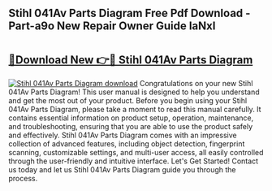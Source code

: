 ## Stihl 041Av Parts Diagram Free Pdf Download - Part-a9o New Repair Owner Guide IaNxI

# <h2><a href="http://dfsdd9s.blite.top/?on=Stihl+041Av+Parts+Diagram">🔗Download New 👉🔴 Stihl 041Av Parts Diagram</a></h2>

[![Stihl 041Av Parts Diagram download](https://i.imgur.com/lujVjoI.png)](http://dfsdd9s.blite.top/?on=Stihl+041Av+Parts+Diagram)
Congratulations on your new Stihl 041Av Parts Diagram! This user manual is designed to help you understand and get the most out of your product. Before you begin using your Stihl 041Av Parts Diagram, please take a moment to read this manual carefully. It contains essential information on product setup, operation, maintenance, and troubleshooting, ensuring that you are able to use the product safely and effectively. Stihl 041Av Parts Diagram comes with an impressive collection of advanced features, including object detection, fingerprint scanning, customizable settings, and multi-user access, all easily controlled through the user-friendly and intuitive interface. Let's Get Started! Contact us today and let us Stihl 041Av Parts Diagram guide you through the process.
